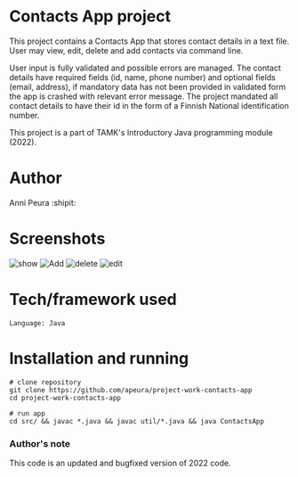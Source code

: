 # Contacts App project
This project contains a Contacts App that stores contact details in a text file. User may view, edit, delete and add contacts via command line. 

User input is fully validated and possible errors are managed. The contact details have required fields (id, name, phone number) and optional fields (email, address), 
if mandatory data has not been provided in validated form the app is crashed with relevant error message. The project mandated all contact details to have their id in the form of a Finnish National identification number.

This project is a part of TAMK's Introductory Java programming module (2022).

# Author
Anni Peura :shipit:

# Screenshots
![show](https://github.com/apeura/project-work-contacts-app/assets/113358099/c1d73840-d03b-4011-8444-a576cbba8bab)
![Add](https://github.com/apeura/project-work-contacts-app/assets/113358099/7dc8bcfa-1072-415e-bf3f-388e3d74cc49)
![delete](https://github.com/apeura/project-work-contacts-app/assets/113358099/5e2c70bb-1232-4191-bd84-31380e279302)
![edit](https://github.com/apeura/project-work-contacts-app/assets/113358099/6cdd60e0-4948-4bfd-862d-8302dd807841)


# Tech/framework used 
```
Language: Java
```

# Installation and running
```
# clone repository
git clone https://github.com/apeura/project-work-contacts-app
cd project-work-contacts-app

# run app
cd src/ && javac *.java && javac util/*.java && java ContactsApp
```

### Author's note
This code is an updated and bugfixed version of 2022 code.
